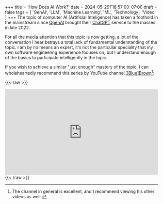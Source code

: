 +++
title = 'How Does AI Work?'
date = 2024-05-29T18:57:00-07:00
draft = false
tags = [
    'GenAI',
    'LLM',
    'Machine Learning',
    'ML',
    'Technology',
    'Video'
]
+++
The topic of computer AI (Artificial Inteligence) has taken a foothold in the mainstream since [OpenAI](https://en.wikipedia.org/wiki/OpenAI) brought their [ChatGPT](https://en.wikipedia.org/wiki/ChatGPT) service to the masses in late 2022.

<!--more-->

For all the media attention that this topic is now getting, a lot of the conversation I hear betrays a total lack of fundamental understanding of the topic. I am by no means an expert, it's not the particular speciality that my own software engineering experience focuses on, but I understand enough of the basics to participate intelligently in the topic.

If you wish to achieve a similar "just enough" mastery of the topic, I can wholeheartedly recommend this series by YouTube channel [3Blue1Brown](https://www.youtube.com/@3blue1brown)[^1]:

{{< raw >}}
<div style="position: relative; padding-bottom: 56.25%; height: 0; overflow: hidden;">
    <iframe allow="accelerometer; autoplay; clipboard-write; encrypted-media; gyroscope; picture-in-picture; web-share" allowfullscreen="allowfullscreen" loading="eager" referrerpolicy="strict-origin-when-cross-origin" src="https://www.youtube.com/embed/?listType=playlist&list=PLZHQObOWTQDNU6R1_67000Dx_ZCJB-3pi&autoplay=0&controls=1&end=0&loop=0&mute=0&start=0" style="position: absolute; top: 0; left: 0; width: 100%; height: 100%; border:0;" title="YouTube video"></iframe>
</div>
{{< /raw >}}

[^1]: The channel in general is excellent, and I recommend viewing his other videos as well.
